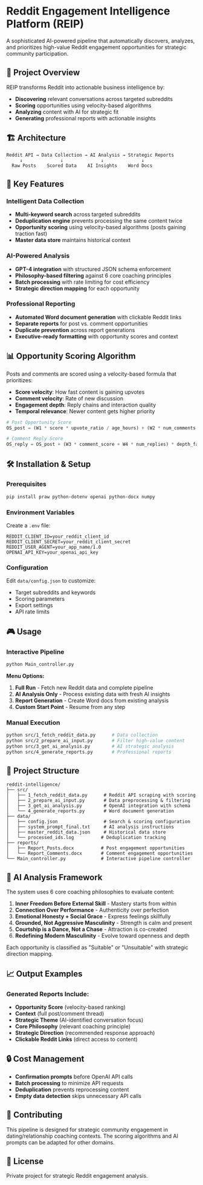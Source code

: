 # Reddit Engagement Intelligence Platform (REIP)

A sophisticated AI-powered pipeline that automatically discovers, analyzes, and prioritizes high-value Reddit engagement opportunities for strategic community participation.

## 🎯 Project Overview

REIP transforms Reddit into actionable business intelligence by:
- **Discovering** relevant conversations across targeted subreddits
- **Scoring** opportunities using velocity-based algorithms
- **Analyzing** content with AI for strategic fit
- **Generating** professional reports with actionable insights

## 🏗️ Architecture

```
Reddit API → Data Collection → AI Analysis → Strategic Reports
     ↓              ↓              ↓              ↓
  Raw Posts    Scored Data    AI Insights    Word Docs
```

## 🚀 Key Features

### Intelligent Data Collection
- **Multi-keyword search** across targeted subreddits
- **Deduplication engine** prevents processing the same content twice
- **Opportunity scoring** using velocity-based algorithms (posts gaining traction fast)
- **Master data store** maintains historical context

### AI-Powered Analysis
- **GPT-4 integration** with structured JSON schema enforcement
- **Philosophy-based filtering** against 6 core coaching principles
- **Batch processing** with rate limiting for cost efficiency
- **Strategic direction mapping** for each opportunity

### Professional Reporting
- **Automated Word document generation** with clickable Reddit links
- **Separate reports** for post vs. comment opportunities
- **Duplicate prevention** across report generations
- **Executive-ready formatting** with opportunity scores and context

## 📊 Opportunity Scoring Algorithm

Posts and comments are scored using a velocity-based formula that prioritizes:
- **Score velocity**: How fast content is gaining upvotes
- **Comment velocity**: Rate of new discussion
- **Engagement depth**: Reply chains and interaction quality
- **Temporal relevance**: Newer content gets higher priority

```python
# Post Opportunity Score
OS_post = (W1 * score * upvote_ratio / age_hours) + (W2 * num_comments / age_hours)

# Comment Reply Score  
OS_reply = OS_post + (W3 * comment_score + W4 * num_replies) * depth_factor
```

## 🛠️ Installation & Setup

### Prerequisites
```bash
pip install praw python-dotenv openai python-docx numpy
```

### Environment Variables
Create a `.env` file:
```env
REDDIT_CLIENT_ID=your_reddit_client_id
REDDIT_CLIENT_SECRET=your_reddit_client_secret  
REDDIT_USER_AGENT=your_app_name/1.0
OPENAI_API_KEY=your_openai_api_key
```

### Configuration
Edit `data/config.json` to customize:
- Target subreddits and keywords
- Scoring parameters
- Export settings
- API rate limits

## 🎮 Usage

### Interactive Pipeline
```bash
python Main_controller.py
```

**Menu Options:**
1. **Full Run** - Fetch new Reddit data and complete pipeline
2. **AI Analysis Only** - Process existing data with fresh AI insights  
3. **Report Generation** - Create Word docs from existing analysis
4. **Custom Start Point** - Resume from any step

### Manual Execution
```bash
python src/1_fetch_reddit_data.py      # Data collection
python src/2_prepare_ai_input.py       # Filter high-value content
python src/3_get_ai_analysis.py        # AI strategic analysis
python src/4_generate_reports.py       # Professional reports
```

## 📁 Project Structure

```
reddit-intelligence/
├── src/
│   ├── 1_fetch_reddit_data.py      # Reddit API scraping with scoring
│   ├── 2_prepare_ai_input.py       # Data preprocessing & filtering
│   ├── 3_get_ai_analysis.py        # OpenAI integration with schema
│   └── 4_generate_reports.py       # Word document generation
├── data/
│   ├── config.json                 # Search & scoring configuration
│   ├── system_prompt_final.txt     # AI analysis instructions
│   ├── master_reddit_data.json     # Historical data store
│   └── processed_ids.log          # Deduplication tracking
├── reports/
│   ├── Report_Posts.docx          # Post engagement opportunities
│   └── Report_Comments.docx       # Comment engagement opportunities
└── Main_controller.py             # Interactive pipeline controller
```

## 🧠 AI Analysis Framework

The system uses 6 core coaching philosophies to evaluate content:

1. **Inner Freedom Before External Skill** - Mastery starts from within
2. **Connection Over Performance** - Authenticity over perfection  
3. **Emotional Honesty + Social Grace** - Express feelings skillfully
4. **Grounded, Not Aggressive Masculinity** - Strength is calm and present
5. **Courtship is a Dance, Not a Chase** - Attraction is co-created
6. **Redefining Modern Masculinity** - Evolve toward openness and depth

Each opportunity is classified as "Suitable" or "Unsuitable" with strategic direction mapping.

## 📈 Output Examples

### Generated Reports Include:
- **Opportunity Score** (velocity-based ranking)
- **Context** (full post/comment thread)
- **Strategic Theme** (AI-identified conversation focus)
- **Core Philosophy** (relevant coaching principle)  
- **Strategic Direction** (recommended response approach)
- **Clickable Reddit Links** (direct access to content)

## 🔒 Cost Management

- **Confirmation prompts** before OpenAI API calls
- **Batch processing** to minimize API requests
- **Deduplication** prevents reprocessing content
- **Empty data detection** skips unnecessary API calls

## 🤝 Contributing

This pipeline is designed for strategic community engagement in dating/relationship coaching contexts. The scoring algorithms and AI prompts can be adapted for other domains.

## 📄 License

Private project for strategic Reddit engagement analysis.